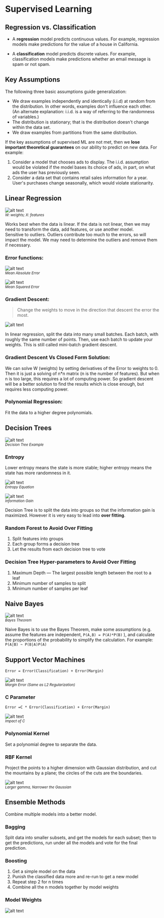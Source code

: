 # Supervised Learning

## Regression vs. Classification
* A **regression** model predicts continuous values. For example, regression models make predictions for the value of a house in California.

* A **classification** model predicts discrete values. For example, classification models make predictions whether an email message is spam or not spam.

## Key Assumptions
The following three basic assumptions guide generalization:

* We draw examples independently and identically (i.i.d) at random from the distribution. In other words, examples don't influence each other. (An alternate explanation: i.i.d. is a way of referring to the randomness of variables.)
* The distribution is stationary; that is the distribution doesn't change within the data set.
* We draw examples from partitions from the same distribution.

If the key assumptions of supervised ML are not met, then we **lose important theoretical guarantees** on our ability to predict on new data. For example:

1. Consider a model that chooses ads to display. The i.i.d. assumption would be violated if the model bases its choice of ads, in part, on what ads the user has previously seen.
2. Consider a data set that contains retail sales information for a year. User's purchases change seasonally, which would violate stationarity.

## Linear Regression
![alt text](eqn_linear_reg.png) <br />
<small>*W: weights; X: features*</small>

Works best when the data is linear. If the data is not linear, then we may need to transform the data, add features, or use another model. <br />
Sensitive to outliers. Outliers contribute too much to the errors, so will impact the model. We may need to determine the outliers and remove them if necessary.

### Error functions:
![alt text](eqn_abs_error.png) <br />
<small>*Mean Absolute Error*</small>

![alt text](eqn_sqr_error.png) <br />
<small>*Mean Squared Error*</small>

### Gradient Descent:
> Change the weights to move in the direction that descent the error the most.

![alt text](eqn_gradient_descent.png)

In linear regression, split the data into many small batches. Each batch, with roughly the same number of points. Then, use each batch to update your weights. This is still called mini-batch gradient descent.

### Gradient Descent Vs Closed Form Solution:
We can solve W (weights) by setting derivatives of the Error to weights to 0. Then it is just a solving of n*n matrix (n is the number of features). But when n is too large, this requires a lot of computing power. So gradient descent will be a better solution to find the results which is close enough, but requires less computing power.

### Polynomial Regression:
Fit the data to a higher degree polynomials.

## Decision Trees
![alt text](decision_tree.png) <br />
<small>*Decision Tree Example*</small>

### Entropy
Lower entropy means the state is more stable; higher entropy means the state has more randomness in it.

![alt text](eqn_entropy.png) <br />
<small>*Entropy Equation*</small>

![alt text](eqn_information_gain.png) <br />
<small>*Information Gain*</small>

Decision Tree is to split the data into groups so that the information gain is maximized. However it is very easy to lead into **over fitting**.

### Random Forest to Avoid Over Fitting
1. Split features into groups
2. Each group forms a decision tree
3. Let the results from each decision tree to vote

### Decision Tree Hyper-parameters to Avoid Over Fitting
1. Maximum Depth — The largest possible length between the root to a leaf
2. Minimum number of samples to split
3. Minimum number of samples per leaf

## Naive Bayes
![alt text](eqn_bayes.png) <br />
<small>*Bayes Theorem*</small>

Naive Bayes is to use the Bayes Theorem, make some assumptions (e.g. assume the features are independent, `P(A,B) = P(A)*P(B)` ), and calculate the proportions of the probability to simplify the calculation. For example: `P(A|B) ~ P(B|A)P(A)`

## Support Vector Machines
`Error = Error(Classification) + Error(Margin)`

![alt text](svm.png) <br />
<small>*Margin Error (Same as L2 Regularization)*</small>

### C Parameter
`Error =C * Error(Classification) + Error(Margin)`

![alt text](svm_c.png) <br />
<small>*Impact of C*</small>

### Polynomial Kernel
Set a polynomial degree to separate the data.

### RBF Kernel
Project the points to a higher dimension with Gaussian distribution, and cut the mountains by a plane; the circles of the cuts are the boundaries.

![alt text](rbf.png) <br />
<small>*Larger gamma, Narrower the Gaussian*</small>

## Ensemble Methods
Combine multiple models into a better model.

### Bagging
Split data into smaller subsets, and get the models for each subset; then to get the predictions, run under all the models and vote for the final prediction.

### Boosting
1. Get a simple model on the data
2. Punish the classified data more and re-run to get a new model
3. Repeat step 2 for n times
4. Combine all the n models together by model weights

### Model Weights
![alt text](eqn_model_weights.png) <br />
